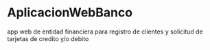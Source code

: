 # AplicacionWebBanco
 app web de entidad financiera para registro de clientes y solicitud de tarjetas de credito y/o debito
